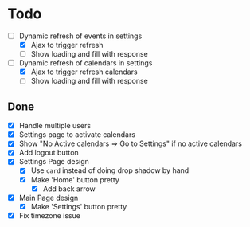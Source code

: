 # Todo

- [ ] Dynamic refresh of events in settings
  - [x] Ajax to trigger refresh
  - [ ] Show loading and fill with response
- [ ] Dynamic refresh of calendars in settings
  - [x] Ajax to trigger refresh calendars
  - [ ] Show loading and fill with response

## Done
- [x] Handle multiple users
- [x] Settings page to activate calendars
- [x] Show "No Active calendars => Go to Settings" if no active calendars
- [x] Add logout button
- [x] Settings Page design
  - [x] Use `card` instead of doing drop shadow by hand
  - [x] Make 'Home' button pretty
    - [x] Add back arrow
- [x] Main Page design
  - [x] Make 'Settings' button pretty 
- [x] Fix timezone issue
